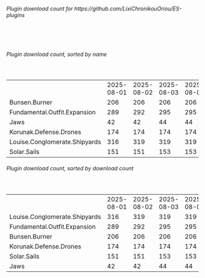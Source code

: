 <h6>Plugin download count for https://github.com/LixiChronikouOriou/ES-plugins</h6><br>
<br>
<h6>Plugin download count, sorted by name</h6><sub><sup><br>
<table>
	<tr>
		<td></td>
		<td>2025-08-01</td>
		<td>2025-08-02</td>
		<td>2025-08-03</td>
		<td>2025-08-04</td>
		<td>2025-08-05</td>
		<td>2025-08-06</td>
		<td>2025-08-07</td>
		<td>today +</td>
	</tr>
	<tr>
		<td>Bunsen.Burner</td>
		<td>206</td>
		<td>206</td>
		<td>206</td>
		<td>206</td>
		<td>208</td>
		<td>209</td>
		<td>209</td>
		<td></td>
	</tr>
	<tr>
		<td>Fundamental.Outfit.Expansion</td>
		<td>289</td>
		<td>292</td>
		<td>295</td>
		<td>295</td>
		<td>297</td>
		<td>299</td>
		<td>303</td>
		<td>+ 4</td>
	</tr>
	<tr>
		<td>Jaws</td>
		<td>42</td>
		<td>42</td>
		<td>44</td>
		<td>44</td>
		<td>45</td>
		<td>52</td>
		<td>52</td>
		<td></td>
	</tr>
	<tr>
		<td>Korunak.Defense.Drones</td>
		<td>174</td>
		<td>174</td>
		<td>174</td>
		<td>174</td>
		<td>176</td>
		<td>177</td>
		<td>179</td>
		<td>+ 2</td>
	</tr>
	<tr>
		<td>Louise.Conglomerate.Shipyards</td>
		<td>316</td>
		<td>319</td>
		<td>319</td>
		<td>319</td>
		<td>323</td>
		<td>325</td>
		<td>329</td>
		<td>+ 4</td>
	</tr>
	<tr>
		<td>Solar.Sails</td>
		<td>151</td>
		<td>151</td>
		<td>153</td>
		<td>153</td>
		<td>155</td>
		<td>156</td>
		<td>156</td>
		<td></td>
	</tr>
</table>
</sub></sup>
<h6>Plugin download count, sorted by download count</h6><sub><sup><br>
<table>
	<tr>
		<td></td>
		<td>2025-08-01</td>
		<td>2025-08-02</td>
		<td>2025-08-03</td>
		<td>2025-08-04</td>
		<td>2025-08-05</td>
		<td>2025-08-06</td>
		<td>2025-08-07</td>
		<td>today +</td>
	</tr>
	<tr>
		<td>Louise.Conglomerate.Shipyards</td>
		<td>316</td>
		<td>319</td>
		<td>319</td>
		<td>319</td>
		<td>323</td>
		<td>325</td>
		<td>329</td>
		<td>+ 4</td>
	</tr>
	<tr>
		<td>Fundamental.Outfit.Expansion</td>
		<td>289</td>
		<td>292</td>
		<td>295</td>
		<td>295</td>
		<td>297</td>
		<td>299</td>
		<td>303</td>
		<td>+ 4</td>
	</tr>
	<tr>
		<td>Bunsen.Burner</td>
		<td>206</td>
		<td>206</td>
		<td>206</td>
		<td>206</td>
		<td>208</td>
		<td>209</td>
		<td>209</td>
		<td></td>
	</tr>
	<tr>
		<td>Korunak.Defense.Drones</td>
		<td>174</td>
		<td>174</td>
		<td>174</td>
		<td>174</td>
		<td>176</td>
		<td>177</td>
		<td>179</td>
		<td>+ 2</td>
	</tr>
	<tr>
		<td>Solar.Sails</td>
		<td>151</td>
		<td>151</td>
		<td>153</td>
		<td>153</td>
		<td>155</td>
		<td>156</td>
		<td>156</td>
		<td></td>
	</tr>
	<tr>
		<td>Jaws</td>
		<td>42</td>
		<td>42</td>
		<td>44</td>
		<td>44</td>
		<td>45</td>
		<td>52</td>
		<td>52</td>
		<td></td>
	</tr>
</table>
</sub></sup>
